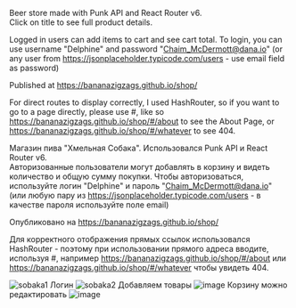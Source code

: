 Beer store made with Punk API and React Router v6.  
Click on title to see full product details.

Logged in users can add items to cart and see cart total. To login, you can use username "Delphine" and password "Chaim_McDermott@dana.io" (or any user from https://jsonplaceholder.typicode.com/users - use email field as password)

Published at https://bananazigzags.github.io/shop/

For direct routes to display correctly, I used HashRouter, so if you want to go to a page directly, please use #, like so https://bananazigzags.github.io/shop/#/about to see the About Page, or https://bananazigzags.github.io/shop/#/whatever to see 404.

Магазин пива "Хмельная Собака". Использовался Punk API и React Router v6.  
Авторизованные пользователи могут добавлять в корзину и видеть количество и общую сумму покупки. Чтобы авторизоваться, используйте логин "Delphine" и пароль "Chaim_McDermott@dana.io" (или любую пару из https://jsonplaceholder.typicode.com/users - в качестве пароля используйте поле email)

Опубликовано на https://bananazigzags.github.io/shop/

Для корректного отображения прямых ссылок использовался HashRouter - поэтому при использовании прямого адреса вводите, используя #, например https://bananazigzags.github.io/shop/#/about или https://bananazigzags.github.io/shop/#/whatever чтобы увидеть 404.

![sobaka1](https://user-images.githubusercontent.com/56584077/198903782-8394039f-c63e-4b98-9bda-219639a9ba2f.JPG)
Логин
![sobaka2](https://user-images.githubusercontent.com/56584077/198904001-055f4c67-8b85-4dd7-a542-5f4dd400d258.JPG)
Добавляем товары
![image](https://user-images.githubusercontent.com/56584077/198903922-1155c28d-afa0-49be-8589-08bfbbaef2e9.png)
Корзину можно редактировать 
![image](https://user-images.githubusercontent.com/56584077/198904034-156120ad-df9b-401b-ba75-f8111f45b3ef.png)
